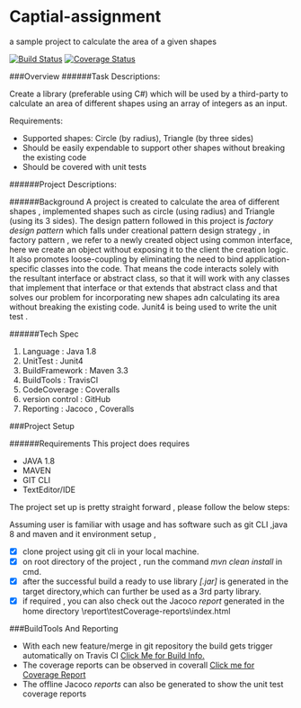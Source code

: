 # Captial-assignment
a sample project to calculate the area of a given shapes

[![Build Status](https://api.travis-ci.com/HITimran/captial-assignment.svg?branch=master)](https://travis-ci.com/HITimran/captial-assignment)
[![Coverage Status](https://coveralls.io/repos/github/HITimran/captial-assignment/badge.svg)](https://coveralls.io/github/HITimran/captial-assignment)

###Overview
######Task Descriptions:
 
Create a library (preferable using C#) which will be used by a third-party to calculate an area of different shapes using an array of integers as an input.

Requirements:
* Supported shapes: Circle (by radius), Triangle (by three sides)
* Should be easily expendable to support other shapes without breaking the existing code
* Should be covered with unit tests

######Project Descriptions:

######Background 
A project is created to calculate the area of different shapes , implemented shapes such as circle (using radius) and Triangle (using its 3 sides).
The design pattern followed in this project is *factory design pattern* which falls under creational pattern design strategy , in factory pattern , we refer to a newly created object using common interface, here we create an object without exposing it to the client
the creation logic.
It also promotes loose-coupling by eliminating the need to bind application-specific classes into the code. That means the code interacts solely with the resultant interface or abstract class, so that it will work with any classes that implement that interface or that extends that abstract class and that solves our problem for incorporating new shapes adn calculating its area without breaking the existing code.
Junit4 is being used to write the unit test . 

######Tech Spec
 1. Language : Java 1.8
 2. UnitTest : Junit4
 3. BuildFramework : Maven 3.3
 4. BuildTools : TravisCI
 5. CodeCoverage : Coveralls
 6. version control : GitHub
 7. Reporting : Jacoco , Coveralls 

###Project Setup

######Requirements
This project does requires
* JAVA 1.8
* MAVEN
* GIT CLI
* TextEditor/IDE

The project set up is pretty straight forward , please follow the below steps:

Assuming user is familiar with usage and has software such as git CLI ,java 8 and maven and it environment setup ,
 - [x] clone project using git cli in your local machine.
 - [x] on root directory of the project , run the command *mvn clean install* in cmd.
 - [x] after the successful build a ready to use library *[.jar]* is generated in the target directory,which can further be used as a 3rd party library.
 - [x] if required , you can also check out the Jacoco *report* generated in the home directory \report\testCoverage-reports\index.html

###BuildTools And Reporting
- With each new feature/merge in git repository the build gets trigger automatically on Travis CI [Click Me for Build Info.](https://travis-ci.com/HITimran/captial-assignment) 
- The coverage reports can be observed in coverall [Click me for Coverage Report](https://coveralls.io/github/HITimran/captial-assignment)
- The offline Jacoco *reports* can also be generated to show the unit test coverage reports

